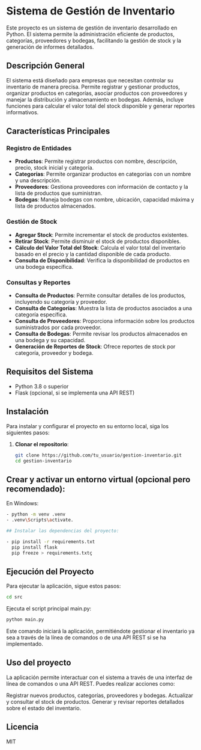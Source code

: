 
# Sistema de Gestión de Inventario

Este proyecto es un sistema de gestión de inventario desarrollado en Python. El sistema permite la administración eficiente de productos, categorías, proveedores y bodegas, facilitando la gestión de stock y la generación de informes detallados.

## Descripción General

El sistema está diseñado para empresas que necesitan controlar su inventario de manera precisa. Permite registrar y gestionar productos, organizar productos en categorías, asociar productos con proveedores y manejar la distribución y almacenamiento en bodegas. Además, incluye funciones para calcular el valor total del stock disponible y generar reportes informativos.

## Características Principales

### Registro de Entidades

- **Productos**: Permite registrar productos con nombre, descripción, precio, stock inicial y categoría.
- **Categorías**: Permite organizar productos en categorías con un nombre y una descripción.
- **Proveedores**: Gestiona proveedores con información de contacto y la lista de productos que suministran.
- **Bodegas**: Maneja bodegas con nombre, ubicación, capacidad máxima y lista de productos almacenados.

### Gestión de Stock

- **Agregar Stock**: Permite incrementar el stock de productos existentes.
- **Retirar Stock**: Permite disminuir el stock de productos disponibles.
- **Cálculo del Valor Total del Stock**: Calcula el valor total del inventario basado en el precio y la cantidad disponible de cada producto.
- **Consulta de Disponibilidad**: Verifica la disponibilidad de productos en una bodega específica.

### Consultas y Reportes

- **Consulta de Productos**: Permite consultar detalles de los productos, incluyendo su categoría y proveedor.
- **Consulta de Categorías**: Muestra la lista de productos asociados a una categoría específica.
- **Consulta de Proveedores**: Proporciona información sobre los productos suministrados por cada proveedor.
- **Consulta de Bodegas**: Permite revisar los productos almacenados en una bodega y su capacidad.
- **Generación de Reportes de Stock**: Ofrece reportes de stock por categoría, proveedor y bodega.

## Requisitos del Sistema

- Python 3.8 o superior
- Flask (opcional, si se implementa una API REST)

## Instalación

Para instalar y configurar el proyecto en su entorno local, siga los siguientes pasos:

1. **Clonar el repositorio**:

   ```bash
   git clone https://github.com/tu_usuario/gestion-inventario.git
   cd gestion-inventario
## Crear y activar un entorno virtual (opcional pero recomendado):

En Windows:
```bash
- python -m venv .venv
- .venv\Scripts\activate.

## Instalar las dependencias del proyecto:

- pip install -r requirements.txt
  pip install flask
  pip freeze > requirements.txtç
  ````

  ## Ejecución del Proyecto
Para ejecutar la aplicación, sigue estos pasos:

```bash
cd src
```
Ejecuta el script principal main.py:
```bash
python main.py
```
Este comando iniciará la aplicación, permitiéndote gestionar el inventario ya sea a través de la línea de comandos o de una API REST si se ha implementado.

##
## Uso del proyecto

La aplicación permite interactuar con el sistema a través de una interfaz de línea de comandos o una API REST. Puedes realizar acciones como:

Registrar nuevos productos, categorías, proveedores y bodegas.
Actualizar y consultar el stock de productos.
Generar y revisar reportes detallados sobre el estado del inventario.
## Licencia
MIT
